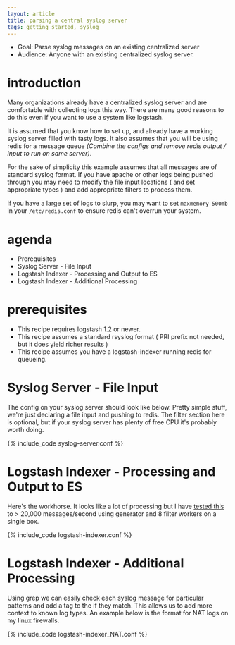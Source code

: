 ```yaml
---
layout: article
title: parsing a central syslog server
tags: getting started, syslog
---
```


* Goal: Parse syslog messages on an existing centralized server
* Audience: Anyone with an existing centralized syslog server.

# introduction

Many organizations already have a centralized syslog server and are comfortable with collecting logs this way.    There are many good reasons to do this even if you want to use a system like logstash.   

It is assumed that you know how to set up,  and already have a working syslog server filled with tasty logs.    It also assumes that you will be using redis for a message queue _(Combine the configs and remove redis output / input to run on same server)_.

For the sake of simplicity this example assumes that all messages are of standard syslog format.  If you have apache or other logs being pushed through you may need to modify the file input locations ( and set appropriate types ) and add appropriate filters to process them.

If you have a large set of logs to slurp,  you may want to set `maxmemory 500mb` in your `/etc/redis.conf` to ensure redis can't overrun your system.

# agenda

* Prerequisites
* Syslog Server - File Input
* Logstash Indexer - Processing and Output to ES
* Logstash Indexer - Additional Processing

# prerequisites

* This recipe requires logstash 1.2 or newer.
* This recipe assumes a standard rsyslog format ( PRI prefix not needed,  but it does yield richer results )
* This recipe assumes you have a logstash-indexer running redis for queueing.  


# Syslog Server - File Input

The config on your syslog server should look like below.   Pretty simple stuff, we're just declaring a file input and pushing to redis.    The filter section here is optional,  but if your syslog server has plenty of free CPU it's probably
worth doing.

{% include_code syslog-server.conf %}

# Logstash Indexer - Processing and Output to ES

Here's the workhorse.   It looks like a lot of processing but I have [tested this](https://gist.github.com/4513552) to > 20,000 messages/second using generator and 8 filter workers on a single box.

{% include_code logstash-indexer.conf %}

# Logstash Indexer - Additional Processing

Using grep we can easily check each syslog message for particular patterns and add a tag to the if they match.  This allows us to add more context to known log types.   An example below is the format for NAT logs on my linux firewalls.

{% include_code logstash-indexer_NAT.conf %}


